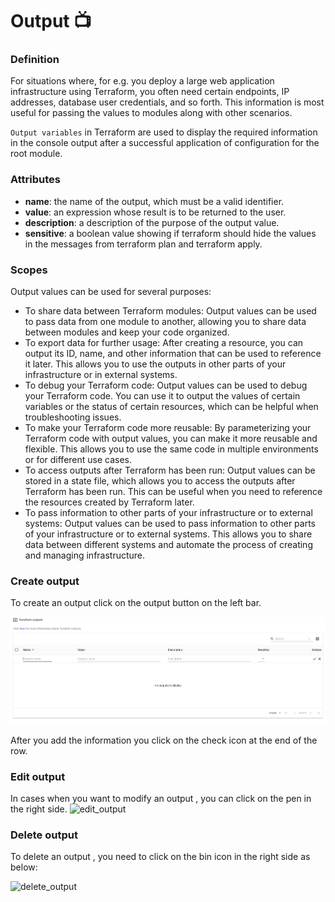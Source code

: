 # Output 📺

### Definition

For situations where, for e.g. you deploy a large web application infrastructure using Terraform, you often need certain endpoints, IP addresses, database user credentials, and so forth. This information is most useful for passing the values to modules along with other scenarios.

`Output variables` in Terraform are used to display the required information in the console output after a successful application of configuration for the root module.

### Attributes

* **name**: the name of the output, which must be a valid identifier.
* **value**: an expression whose result is to be returned to the user.
* **description**: a description of the purpose of the output value.
* **sensitive**: a boolean value showing if terraform should hide the values in the messages from terraform plan and terraform apply.

### Scopes

Output values can be used for several purposes:

* To share data between Terraform modules: Output values can be used to pass data from one module to another, allowing you to share data between modules and keep your code organized.
* To export data for further usage: After creating a resource, you can output its ID, name, and other information that can be used to reference it later. This allows you to use the outputs in other parts of your infrastructure or in external systems.
* To debug your Terraform code: Output values can be used to debug your Terraform code. You can use it to output the values of certain variables or the status of certain resources, which can be helpful when troubleshooting issues.
* To make your Terraform code more reusable: By parameterizing your Terraform code with output values, you can make it more reusable and flexible. This allows you to use the same code in multiple environments or for different use cases.
* To access outputs after Terraform has been run: Output values can be stored in a state file, which allows you to access the outputs after Terraform has been run. This can be useful when you need to reference the resources created by Terraform later.
* To pass information to other parts of your infrastructure or to external systems: Output values can be used to pass information to other parts of your infrastructure or to external systems. This allows you to share data between different systems and automate the process of creating and managing infrastructure.

### Create output

To create an output click on the output button on the left bar.

![outputs](../.gitbook/assets/outputs.png)

After you add the information you click on the check icon at the end of the row.

### Edit output

In cases when you want to modify an output , you can click on the pen in the right side. ![edit\_output](../.gitbook/assets/edit\_output.png)

### Delete output

To delete an output , you need to click on the bin icon in the right side as below:

![delete\_output](../.gitbook/assets/delete\_output.png)
